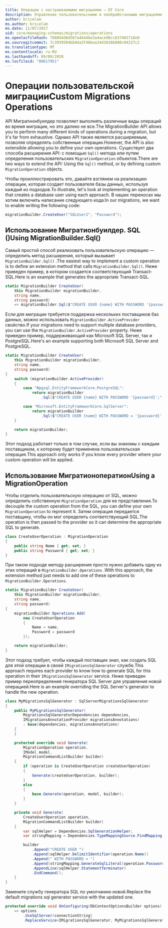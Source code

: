 ```yaml
---
title: Операции с настраиваемыми миграциями — EF Core
description: Управление пользовательскими и необработанными миграциями SQL для управления схемой базы данных с помощью Entity Framework Core
author: bricelam
ms.author: bricelam
ms.date: 11/07/2017
uid: core/managing-schemas/migrations/operations
ms.openlocfilehash: 708894d8d567a4644be3a4ace98cc837465710e0
ms.sourcegitcommit: 7c3939504bb9da3f46bea3443638b808c04227c2
ms.translationtype: MT
ms.contentlocale: ru-RU
ms.lasthandoff: 09/09/2020
ms.locfileid: "89617951"
---
```

# <a name="custom-migrations-operations"></a><span data-ttu-id="b1b82-103">Операции пользовательской миграции</span><span class="sxs-lookup"><span data-stu-id="b1b82-103">Custom Migrations Operations</span></span>

<span data-ttu-id="b1b82-104">API Мигратионбуилдер позволяет выполнять различные виды операций во время миграции, но это далеко не все.</span><span class="sxs-lookup"><span data-stu-id="b1b82-104">The MigrationBuilder API allows you to perform many different kinds of operations during a migration, but it's far from exhaustive.</span></span> <span data-ttu-id="b1b82-105">Однако API также является расширяемым, позволяя определять собственные операции.</span><span class="sxs-lookup"><span data-stu-id="b1b82-105">However, the API is also extensible allowing you to define your own operations.</span></span> <span data-ttu-id="b1b82-106">Существует два способа расширения API: с помощью `Sql()` метода или путем определения пользовательских `MigrationOperation` объектов.</span><span class="sxs-lookup"><span data-stu-id="b1b82-106">There are two ways to extend the API: Using the `Sql()` method, or by defining custom `MigrationOperation` objects.</span></span>

<span data-ttu-id="b1b82-107">Чтобы проиллюстрировать это, давайте взглянем на реализацию операции, которая создает пользователя базы данных, используя каждый из подходов.</span><span class="sxs-lookup"><span data-stu-id="b1b82-107">To illustrate, let's look at implementing an operation that creates a database user using each approach.</span></span> <span data-ttu-id="b1b82-108">В наших переносах мы хотим включить написание следующего кода:</span><span class="sxs-lookup"><span data-stu-id="b1b82-108">In our migrations, we want to enable writing the following code:</span></span>

``` csharp
migrationBuilder.CreateUser("SQLUser1", "Password");
```

## <a name="using-migrationbuildersql"></a><span data-ttu-id="b1b82-109">Использование Мигратионбуилдер. SQL ()</span><span class="sxs-lookup"><span data-stu-id="b1b82-109">Using MigrationBuilder.Sql()</span></span>

<span data-ttu-id="b1b82-110">Самый простой способ реализовать пользовательскую операцию — определить метод расширения, который вызывает `MigrationBuilder.Sql()` .</span><span class="sxs-lookup"><span data-stu-id="b1b82-110">The easiest way to implement a custom operation is to define an extension method that calls `MigrationBuilder.Sql()`.</span></span> <span data-ttu-id="b1b82-111">Ниже приведен пример, в котором создается соответствующий Transact-SQL.</span><span class="sxs-lookup"><span data-stu-id="b1b82-111">Here is an example that generates the appropriate Transact-SQL.</span></span>

``` csharp
static MigrationBuilder CreateUser(
    this MigrationBuilder migrationBuilder,
    string name,
    string password)
    => migrationBuilder.Sql($"CREATE USER {name} WITH PASSWORD '{password}';");
```

<span data-ttu-id="b1b82-112">Если для миграции требуется поддержка нескольких поставщиков баз данных, можно использовать `MigrationBuilder.ActiveProvider` свойство.</span><span class="sxs-lookup"><span data-stu-id="b1b82-112">If your migrations need to support multiple database providers, you can use the `MigrationBuilder.ActiveProvider` property.</span></span> <span data-ttu-id="b1b82-113">Ниже приведен пример, поддерживающий как Microsoft SQL Server, так и PostgreSQL.</span><span class="sxs-lookup"><span data-stu-id="b1b82-113">Here's an example supporting both Microsoft SQL Server and PostgreSQL.</span></span>

``` csharp
static MigrationBuilder CreateUser(
    this MigrationBuilder migrationBuilder,
    string name,
    string password)
{
    switch (migrationBuilder.ActiveProvider)
    {
        case "Npgsql.EntityFrameworkCore.PostgreSQL":
            return migrationBuilder
                .Sql($"CREATE USER {name} WITH PASSWORD '{password}';");

        case "Microsoft.EntityFrameworkCore.SqlServer":
            return migrationBuilder
                .Sql($"CREATE USER {name} WITH PASSWORD = '{password}';");
    }

    return migrationBuilder;
}
```

<span data-ttu-id="b1b82-114">Этот подход работает только в том случае, если вы знакомы с каждым поставщиком, к которому будет применена пользовательская операция.</span><span class="sxs-lookup"><span data-stu-id="b1b82-114">This approach only works if you know every provider where your custom operation will be applied.</span></span>

## <a name="using-a-migrationoperation"></a><span data-ttu-id="b1b82-115">Использование Мигратионоператион</span><span class="sxs-lookup"><span data-stu-id="b1b82-115">Using a MigrationOperation</span></span>

<span data-ttu-id="b1b82-116">Чтобы отделить пользовательскую операцию от SQL, можно определить собственную `MigrationOperation` для ее представления.</span><span class="sxs-lookup"><span data-stu-id="b1b82-116">To decouple the custom operation from the SQL, you can define your own `MigrationOperation` to represent it.</span></span> <span data-ttu-id="b1b82-117">Затем операция передается поставщику, чтобы он мог определить соответствующий SQL.</span><span class="sxs-lookup"><span data-stu-id="b1b82-117">The operation is then passed to the provider so it can determine the appropriate SQL to generate.</span></span>

``` csharp
class CreateUserOperation : MigrationOperation
{
    public string Name { get; set; }
    public string Password { get; set; }
}
```

<span data-ttu-id="b1b82-118">При таком подходе методу расширения просто нужно добавить одну из этих операций в `MigrationBuilder.Operations` .</span><span class="sxs-lookup"><span data-stu-id="b1b82-118">With this approach, the extension method just needs to add one of these operations to `MigrationBuilder.Operations`.</span></span>

``` csharp
static MigrationBuilder CreateUser(
    this MigrationBuilder migrationBuilder,
    string name,
    string password)
{
    migrationBuilder.Operations.Add(
        new CreateUserOperation
        {
            Name = name,
            Password = password
        });

    return migrationBuilder;
}
```

<span data-ttu-id="b1b82-119">Этот подход требует, чтобы каждый поставщик знал, как создать SQL для этой операции в своей `IMigrationsSqlGenerator` службе.</span><span class="sxs-lookup"><span data-stu-id="b1b82-119">This approach requires each provider to know how to generate SQL for this operation in their `IMigrationsSqlGenerator` service.</span></span> <span data-ttu-id="b1b82-120">Ниже приведен пример переопределения генератора SQL Server для управления новой операцией.</span><span class="sxs-lookup"><span data-stu-id="b1b82-120">Here is an example overriding the SQL Server's generator to handle the new operation.</span></span>

``` csharp
class MyMigrationsSqlGenerator : SqlServerMigrationsSqlGenerator
{
    public MyMigrationsSqlGenerator(
        MigrationsSqlGeneratorDependencies dependencies,
        IMigrationsAnnotationProvider migrationsAnnotations)
        : base(dependencies, migrationsAnnotations)
    {
    }

    protected override void Generate(
        MigrationOperation operation,
        IModel model,
        MigrationCommandListBuilder builder)
    {
        if (operation is CreateUserOperation createUserOperation)
        {
            Generate(createUserOperation, builder);
        }
        else
        {
            base.Generate(operation, model, builder);
        }
    }

    private void Generate(
        CreateUserOperation operation,
        MigrationCommandListBuilder builder)
    {
        var sqlHelper = Dependencies.SqlGenerationHelper;
        var stringMapping = Dependencies.TypeMappingSource.FindMapping(typeof(string));

        builder
            .Append("CREATE USER ")
            .Append(sqlHelper.DelimitIdentifier(operation.Name))
            .Append(" WITH PASSWORD = ")
            .Append(stringMapping.GenerateSqlLiteral(operation.Password))
            .AppendLine(sqlHelper.StatementTerminator)
            .EndCommand();
    }
}
```

<span data-ttu-id="b1b82-121">Замените службу генератора SQL по умолчанию новой.</span><span class="sxs-lookup"><span data-stu-id="b1b82-121">Replace the default migrations sql generator service with the updated one.</span></span>

``` csharp
protected override void OnConfiguring(DbContextOptionsBuilder options)
    => options
        .UseSqlServer(connectionString)
        .ReplaceService<IMigrationsSqlGenerator, MyMigrationsSqlGenerator>();
```
